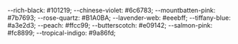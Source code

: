 --rich-black: #101219;
--chinese-violet: #6c6783;
--mountbatten-pink: #7b7693;
--rose-quartz: #B1A0BA;
--lavender-web: #eeebff;
--tiffany-blue: #a3e2d3;
--peach: #ffcc99;
--butterscotch: #e09142;
--salmon-pink: #fc8899;
--tropical-indigo: #9a86fd;